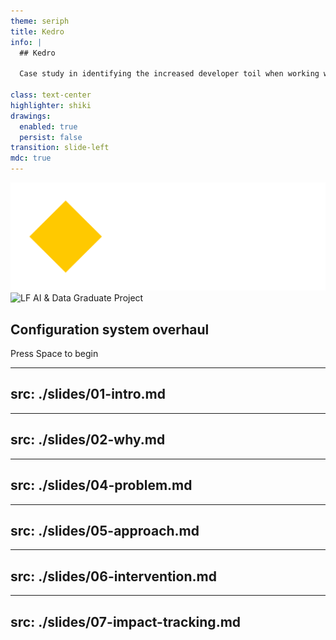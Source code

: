```yaml
---
theme: seriph
title: Kedro
info: |
  ## Kedro

  Case study in identifying the increased developer toil when working with the configuration system and the process for remedying that

class: text-center
highlighter: shiki
drawings:
  enabled: true
  persist: false
transition: slide-left
mdc: true
---
```


<div class="flex justify-center items-center mt-8 mb-8 space-x-8">
  <img src="https://raw.githubusercontent.com/kedro-org/kedro-brand-identity/main/horizontal/color/kedro-horizontal-color-on-dark.png" alt="Kedro Logo" class="h-20">
  <img src="https://raw.githubusercontent.com/lfai/artwork/main/lfaidata-assets/lfaidata-project-badge/graduate/white/lfaidata-project-badge-graduate-white.svg" alt="LF AI & Data Graduate Project" class="h-16">
</div>

## Configuration system overhaul


<div class="pt-12">
  <span @click="$slidev.nav.next" class="px-2 py-1 rounded cursor-pointer" hover="bg-white bg-opacity-10">
    Press Space to begin <carbon:arrow-right class="inline"/>
  </span>
</div>

<!--
This presentation covers how we approached and solved configuration complexity in Kedro, demonstrating product management capabilities in the developer tools space.
-->

---
src: ./slides/01-intro.md
---

---
src: ./slides/02-why.md
---

---
src: ./slides/04-problem.md
---

---
src: ./slides/05-approach.md
---

---
src: ./slides/06-intervention.md
---

---
src: ./slides/07-impact-tracking.md
---

